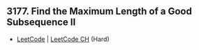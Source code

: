 ## 3177. Find the Maximum Length of a Good Subsequence II

-  [LeetCode](https://leetcode.com/problems/find-the-maximum-length-of-a-good-subsequence-ii/) | [LeetCode CH](https://leetcode.cn/problems/find-the-maximum-length-of-a-good-subsequence-ii/) (Hard)
